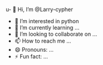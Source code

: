 u- 👋 Hi, I’m @Larry-cypher
- 👀 I’m interested in python
- 🌱 I’m currently learning ...
- 💞️ I’m looking to collaborate on ...
- 📫 How to reach me ...
- 😄 Pronouns: ...
- ⚡ Fun fact: ...

<!---
Larry-cypher/Larry-cypher is a ✨ special ✨ repository because its `README.md` (this file) appears on your GitHub profile.
You can click the Preview link to take a look at your changes.
--->
